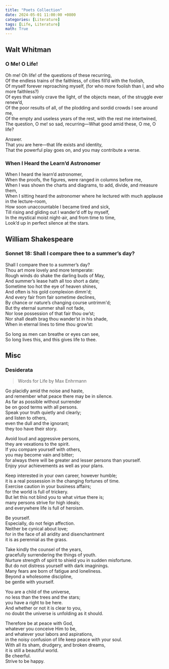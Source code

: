 ```yaml
---
title: "Poets Collection"
date: 2024-05-01 11:00:00 +0800
categories: [Literature]
tags: [Life, Literature]
math: True
---
```


## Walt Whitman

### O Me! O Life!

Oh me! Oh life! of the questions of these recurring,  
Of the endless trains of the faithless, of cities fill’d with the foolish,  
Of myself forever reproaching myself, (for who more foolish than I, and who more faithless?)  
Of eyes that vainly crave the light, of the objects mean, of the struggle ever renew’d,  
Of the poor results of all, of the plodding and sordid crowds I see around me,  
Of the empty and useless years of the rest, with the rest me intertwined,  
The question, O me! so sad, recurring—What good amid these, O me, O life?  
  
Answer.  
That you are here—that life exists and identity,  
That the powerful play goes on, and you may contribute a verse.  

### When I Heard the Learn’d Astronomer

When I heard the learn’d astronomer,  
When the proofs, the figures, were ranged in columns before me,  
When I was shown the charts and diagrams, to add, divide, and measure them,  
When I sitting heard the astronomer where he lectured with much applause in the lecture-room,  
How soon unaccountable I became tired and sick,  
Till rising and gliding out I wander’d off by myself,  
In the mystical moist night-air, and from time to time,  
Look’d up in perfect silence at the stars.  

## William Shakespeare

### Sonnet 18: Shall I compare thee to a summer’s day?

Shall I compare thee to a summer’s day?  
Thou art more lovely and more temperate:  
Rough winds do shake the darling buds of May,  
And summer’s lease hath all too short a date;  
Sometime too hot the eye of heaven shines,  
And often is his gold complexion dimm'd;  
And every fair from fair sometime declines,  
By chance or nature’s changing course untrimm'd;  
But thy eternal summer shall not fade,  
Nor lose possession of that fair thou ow’st;  
Nor shall death brag thou wander’st in his shade,  
When in eternal lines to time thou grow’st:  

   So long as men can breathe or eyes can see,  
   So long lives this, and this gives life to thee.

## Misc

### Desiderata

> Words for Life by Max Enhrmann

Go placidly amid the noise and haste,  
and remember what peace there may be in silence.  
As far as possible without surrender  
be on good terms with all persons.  
Speak your truth quietly and clearly;  
and listen to others,  
even the dull and the ignorant;  
they too have their story.  
  
Avoid loud and aggressive persons,  
they are vexations to the spirit.  
If you compare yourself with others,  
you may become vain and bitter;  
for always there will be greater and lesser persons than yourself.  
Enjoy your achievements as well as your plans.  
  
Keep interested in your own career, however humble;  
it is a real possession in the changing fortunes of time.  
Exercise caution in your business affairs;  
for the world is full of trickery.  
But let this not blind you to what virtue there is;  
many persons strive for high ideals;  
and everywhere life is full of heroism.  
  
Be yourself.  
Especially, do not feign affection.  
Neither be cynical about love;  
for in the face of all aridity and disenchantment  
it is as perennial as the grass.  
  
Take kindly the counsel of the years,  
gracefully surrendering the things of youth.  
Nurture strength of spirit to shield you in sudden misfortune.  
But do not distress yourself with dark imaginings.  
Many fears are born of fatigue and loneliness.  
Beyond a wholesome discipline,  
be gentle with yourself.  
  
You are a child of the universe,  
no less than the trees and the stars;  
you have a right to be here.  
And whether or not it is clear to you,  
no doubt the universe is unfolding as it should.  
  
Therefore be at peace with God,  
whatever you conceive Him to be,  
and whatever your labors and aspirations,  
in the noisy confusion of life keep peace with your soul.  
With all its sham, drudgery, and broken dreams,  
it is still a beautiful world.  
Be cheerful.  
Strive to be happy.  